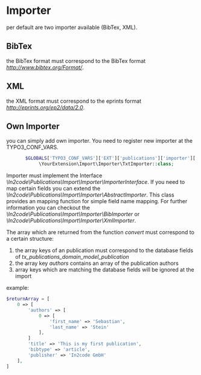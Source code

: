 # Importer
per default are two importer available (BibTex, XML). 

## BibTex
the BibTex format must correspond to the BibTex format *http://www.bibtex.org/Format/*.    

## XML
the XML format must correspond to the eprints format *http://eprints.org/ep2/data/2.0*.

## Own Importer

you can simply add own importer. You need to register new importer at the TYPO3_CONF_VARS.

```php
       $GLOBALS['TYPO3_CONF_VARS']['EXT']['publications']['importer']['TXT'] =
            \YourExtension\Import\Importer\TxtImporter::class;
```

Importer must implement the Interface *\In2code\Publications\Import\Importer\ImporterInterface*. 
If you need to map certain fields you can extend the *\In2code\Publications\Import\Importer\AbstractImporter*. 
This class provides an mapping function for simple field name mapping. For further information you can checkout 
the *\In2code\Publications\Import\Importer\BibImporter* or *\In2code\Publications\Import\Importer\XmlImporter*.

The array which are returned from the function *convert* must correspond to a certain structure:

1. the array keys of an publication must correspond to the database fields of *tx_publications_domain_model_publication*
2. the array key *authors* contains an array of the publication authors
3. array keys which are matching the database fields will be ignored at the import 

example: 
```php
$returnArray = [
    0 => [
        'authors' => [
            0 => [
                'first_name' => 'Sebastian',
                'last_name' => 'Stein'
            ],
        ]
        'title' => 'This is my first publication',
        'bibtype' => 'article',
        'publisher' => 'In2code GmbH'
    ],
]
```
